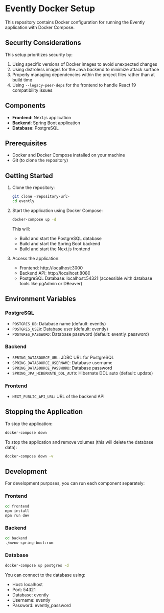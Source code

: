 # Evently Docker Setup

This repository contains Docker configuration for running the Evently application with Docker Compose.

## Security Considerations

This setup prioritizes security by:

1. Using specific versions of Docker images to avoid unexpected changes
2. Using distroless images for the Java backend to minimize attack surface
3. Properly managing dependencies within the project files rather than at build time
4. Using `--legacy-peer-deps` for the frontend to handle React 19 compatibility issues

## Components

- **Frontend**: Next.js application
- **Backend**: Spring Boot application
- **Database**: PostgreSQL

## Prerequisites

- Docker and Docker Compose installed on your machine
- Git (to clone the repository)

## Getting Started

1. Clone the repository:
   ```bash
   git clone <repository-url>
   cd evently
   ```

2. Start the application using Docker Compose:
   ```bash
   docker-compose up -d
   ```

   This will:
   - Build and start the PostgreSQL database
   - Build and start the Spring Boot backend
   - Build and start the Next.js frontend

3. Access the application:
   - Frontend: http://localhost:3000
   - Backend API: http://localhost:8080
   - PostgreSQL Database: localhost:54321 (accessible with database tools like pgAdmin or DBeaver)

## Environment Variables

### PostgreSQL
- `POSTGRES_DB`: Database name (default: evently)
- `POSTGRES_USER`: Database user (default: evently)
- `POSTGRES_PASSWORD`: Database password (default: evently_password)

### Backend
- `SPRING_DATASOURCE_URL`: JDBC URL for PostgreSQL
- `SPRING_DATASOURCE_USERNAME`: Database username
- `SPRING_DATASOURCE_PASSWORD`: Database password
- `SPRING_JPA_HIBERNATE_DDL_AUTO`: Hibernate DDL auto (default: update)

### Frontend
- `NEXT_PUBLIC_API_URL`: URL of the backend API

## Stopping the Application

To stop the application:
```bash
docker-compose down
```

To stop the application and remove volumes (this will delete the database data):
```bash
docker-compose down -v
```

## Development

For development purposes, you can run each component separately:

### Frontend
```bash
cd frontend
npm install
npm run dev
```

### Backend
```bash
cd backend
./mvnw spring-boot:run
```

### Database
```bash
docker-compose up postgres -d
```

You can connect to the database using:
- Host: localhost
- Port: 54321
- Database: evently
- Username: evently
- Password: evently_password
